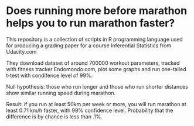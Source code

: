 Does running more before marathon helps you to run marathon faster?
===========

This repository is a collection of scripts in R programming language used for producing a grading paper for a course Inferential Statistics from Udacity.com

They download dataset of around 700000 workout parameters, tracked with fitness tracker Endomondo.com, plot some graphs and run one-tailed t-test with condifence level of 99%. 

Null hypothesis: those who run longer and those who run shorter distances show similar running speed during marathon.

Result: if you run at least 50km per week or more, you will run marathon at least 0.71 km/h faster, with 99% confidence level. Probability that the difference is by chance is less than .1%.
